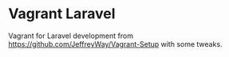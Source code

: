 Vagrant Laravel
===
Vagrant for Laravel development from https://github.com/JeffreyWay/Vagrant-Setup with some tweaks.
